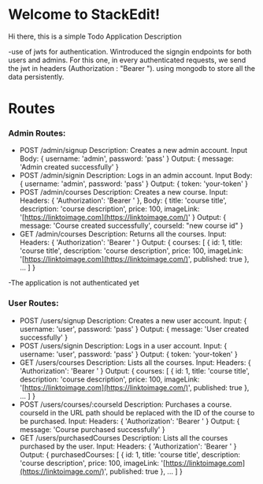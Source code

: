 # Welcome to StackEdit!

Hi there, this is a simple Todo Application 
Description

-use of jwts for authentication. Wintroduced the signgin endpoints for both users and admins. For this one, in every authenticated requests, we send the jwt in headers (Authorization : "Bearer "). using mongodb to store all the data persistently.

# Routes
### Admin Routes:

-  POST /admin/signup Description: Creates a new admin account. Input Body: { username: 'admin', password: 'pass' } Output: { message: 'Admin created successfully' }
- POST /admin/signin Description: Logs in an admin account. Input Body: { username: 'admin', password: 'pass' } Output: { token: 'your-token' }
-    POST /admin/courses Description: Creates a new course. Input: Headers: { 'Authorization': 'Bearer ' }, Body: { title: 'course title', description: 'course description', price: 100, imageLink: '[https://linktoimage.com](https://linktoimage.com/)' } Output: { message: 'Course created successfully', courseId: "new course id" }
-  GET /admin/courses Description: Returns all the courses. Input: Headers: { 'Authorization': 'Bearer ' } Output: { courses: [ { id: 1, title: 'course title', description: 'course description', price: 100, imageLink: '[https://linktoimage.com](https://linktoimage.com/)', published: true }, ... ] }

-The application is not authenticated yet


### User Routes:
- POST /users/signup Description: Creates a new user account. Input: { username: 'user', password: 'pass' } Output: { message: 'User created successfully' }
-  POST /users/signin Description: Logs in a user account. Input: { username: 'user', password: 'pass' } Output: { token: 'your-token' }
-   GET /users/courses Description: Lists all the courses. Input: Headers: { 'Authorization': 'Bearer ' } Output: { courses: [ { id: 1, title: 'course title', description: 'course description', price: 100, imageLink: '[https://linktoimage.com](https://linktoimage.com/)', published: true }, ... ] }
-   POST /users/courses/:courseId Description: Purchases a course. courseId in the URL path should be replaced with the ID of the course to be purchased. Input: Headers: { 'Authorization': 'Bearer ' } Output: { message: 'Course purchased successfully' }
- GET /users/purchasedCourses Description: Lists all the courses purchased by the user. Input: Headers: { 'Authorization': 'Bearer ' } Output: { purchasedCourses: [ { id: 1, title: 'course title', description: 'course description', price: 100, imageLink: '[https://linktoimage.com](https://linktoimage.com/)', published: true }, ... ] }
